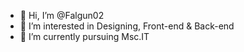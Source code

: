 - 👋 Hi, I’m @Falgun02
- 👀 I’m interested in Designing, Front-end & Back-end
- 🌱 I’m currently pursuing Msc.IT

<!---
Falgun02/Falgun02 is a ✨ special ✨ repository because its `README.md` (this file) appears on your GitHub profile.
You can click the Preview link to take a look at your changes.
--->
